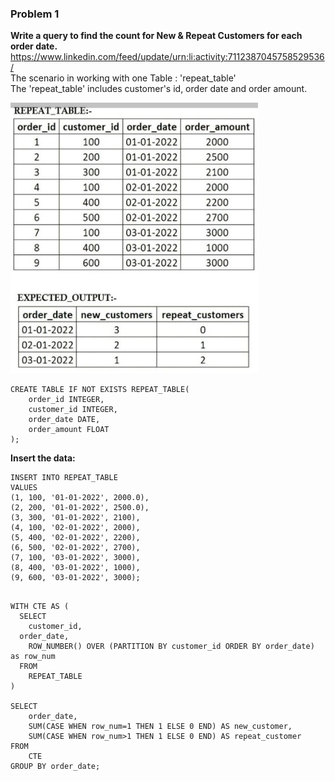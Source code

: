 ### Problem 1
**Write a query to find the count for New & Repeat Customers for each order date.**  
https://www.linkedin.com/feed/update/urn:li:activity:7112387045758529536/  
The scenario in working with one Table : 'repeat_table'  
The 'repeat_table' includes customer's id, order date and order amount.

![Problem 1](./assets/problem1.jpg)

```
CREATE TABLE IF NOT EXISTS REPEAT_TABLE(
    order_id INTEGER,
    customer_id INTEGER,
    order_date DATE,
    order_amount FLOAT
);
```

**Insert the data:**
```
INSERT INTO REPEAT_TABLE 
VALUES
(1, 100, '01-01-2022', 2000.0),
(2, 200, '01-01-2022', 2500.0),
(3, 300, '01-01-2022', 2100),
(4, 100, '02-01-2022', 2000),
(5, 400, '02-01-2022', 2200),
(6, 500, '02-01-2022', 2700),
(7, 100, '03-01-2022', 3000),
(8, 400, '03-01-2022', 1000),
(9, 600, '03-01-2022', 3000);
```

```

WITH CTE AS (
  SELECT 
  	customer_id,
  order_date, 
  	ROW_NUMBER() OVER (PARTITION BY customer_id ORDER BY order_date) as row_num
  FROM
  	REPEAT_TABLE
)

SELECT 
	order_date,
    SUM(CASE WHEN row_num=1 THEN 1 ELSE 0 END) AS new_customer,
    SUM(CASE WHEN row_num>1 THEN 1 ELSE 0 END) AS repeat_customer
FROM
	CTE
GROUP BY order_date;
```